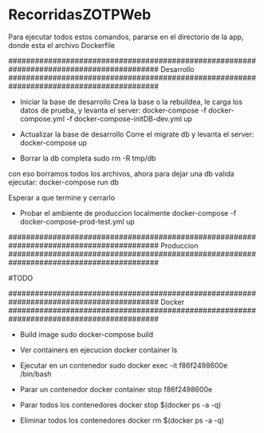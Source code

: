 # RecorridasZOTPWeb

Para ejecutar todos estos comandos, pararse en el directorio de la app, donde esta el archivo Dockerfile

##########################################################################################
Desarrollo
##########################################################################################

- Iniciar la base de desarrollo
Crea la base o la rebuildea, le carga los datos de prueba, y levanta el server:
docker-compose -f docker-compose.yml -f docker-compose-initDB-dev.yml up

- Actualizar la base de desarrollo
Corre el migrate db y levanta el server:
docker-compose up

- Borrar la db completa
sudo rm -R tmp/db

con eso borramos todos los archivos, ahora para dejar una db valida ejecutar:
docker-compose run db

Esperar a que termine y cerrarlo

- Probar el ambiente de produccion localmente
docker-compose -f docker-compose-prod-test.yml up

##########################################################################################
Produccion
##########################################################################################

#TODO

##########################################################################################
Docker
##########################################################################################

- Build image
sudo docker-compose build

- Ver containers en ejecucion
docker container ls

- Ejecutar en un contenedor
sudo docker exec -it f86f2498600e /bin/bash

- Parar un contenedor
docker container stop f86f2498600e

- Parar todos los contenedores
docker stop $(docker ps -a -q)

- Eliminar todos los contenedores
docker rm $(docker ps -a -q)